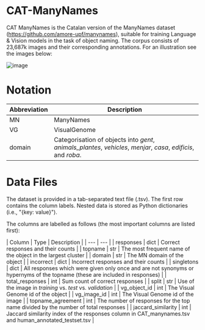 # CAT-ManyNames

CAT ManyNames is the Catalan version of the ManyNames dataset (https://github.com/amore-upf/manynames), suitable for training Language & Vision models in the task of object naming. The corpus consists of 23,687k images and their corresponding annotations. For an illustration see the images below: 


![image](https://user-images.githubusercontent.com/96442172/175773208-d5be113e-e348-45b8-995a-173ccf9a2341.png)

# Notation


| Abbreviation | Description |
| --- | --- |
|MN	           |ManyNames    |
|VG	           |VisualGenome |
|domain	       |Categorisation of objects into *gent*, *animals_plantes*, *vehicles*, *menjar*, *casa*, *edificis*, and *roba*.


# Data Files

The dataset is provided in a tab-separated text file (.tsv). The first row contains the column labels. Nested data is stored as Python dictionaries (i.e., "{key: value}"). 

The columns are labelled as follows (the most important columns are listed first):

| Column             | Type	 | Description |
| --- | --- |
| responses          |	dict |	Correct responses and their counts |
| topname            |	str  |	The most frequent name of the object in the largest cluster |
| domain             | str   |	The MN domain of the object |
| incorrect          |	dict |	Incorrect responses and their counts |
| singletons         | dict  |	All responses which were given only once and are not synonyms or hypernyms of the topname (these are included in responses) |
| total_responses    |	int  | Sum count of correct responses |
| split              |	str  |	Use of the image in *training* vs. *test* vs. *validation* |
| vg_object_id       |	int  |	The Visual Genome id of the object |
| vg_image_id        |	int  |	The Visual Genome id of the image |
| topname_agreement  | int   |	The number of responses for the top name divided by the number of total responses |
| jaccard_similarity | int   | Jaccard similarity index of the responses column in CAT_manynames.tsv and human_annotated_testset.tsv |
